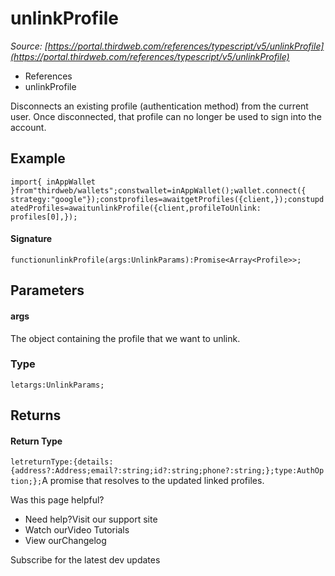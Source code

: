 # unlinkProfile

*Source: [https://portal.thirdweb.com/references/typescript/v5/unlinkProfile](https://portal.thirdweb.com/references/typescript/v5/unlinkProfile)*

* References
* unlinkProfile

Disconnects an existing profile (authentication method) from the current user. Once disconnected, that profile can no longer be used to sign into the account.

## Example

`import{ inAppWallet }from"thirdweb/wallets";constwallet=inAppWallet();wallet.connect({ strategy:"google"});constprofiles=awaitgetProfiles({client,});constupdatedProfiles=awaitunlinkProfile({client,profileToUnlink: profiles[0],});`
#### Signature

`functionunlinkProfile(args:UnlinkParams):Promise<Array<Profile>>;`
## Parameters

#### args

The object containing the profile that we want to unlink.

### Type

`letargs:UnlinkParams;`
## Returns

#### Return Type

`letreturnType:{details:{address?:Address;email?:string;id?:string;phone?:string;};type:AuthOption;};`A promise that resolves to the updated linked profiles.

Was this page helpful?

* Need help?Visit our support site
* Watch ourVideo Tutorials
* View ourChangelog

Subscribe for the latest dev updates

